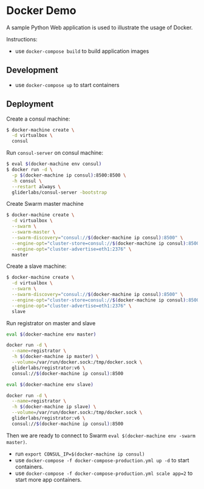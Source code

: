 # Docker Demo

A sample Python Web application is used to illustrate the usage of Docker.

Instructions:

- use `docker-compose build` to build application images

## Development

- use `docker-compose up` to start containers

## Deployment

Create a consul machine:

```bash
$ docker-machine create \
  -d virtualbox \
  consul
```

Run `consul-server` on consul machine:

```bash
$ eval $(docker-machine env consul)
$ docker run -d \
  -p $(docker-machine ip consul):8500:8500 \
  -h consul \
  --restart always \
  gliderlabs/consul-server -bootstrap
```

Create Swarm master machine

```bash
$ docker-machine create \
  -d virtualbox \
  --swarm \
  --swarm-master \
  --swarm-discovery="consul://$(docker-machine ip consul):8500" \
  --engine-opt="cluster-store=consul://$(docker-machine ip consul):8500" \
  --engine-opt="cluster-advertise=eth1:2376" \
  master
```

Create a slave machine:

```bash
$ docker-machine create \
  -d virtualbox \
  --swarm \
  --swarm-discovery="consul://$(docker-machine ip consul):8500" \
  --engine-opt="cluster-store=consul://$(docker-machine ip consul):8500" \
  --engine-opt="cluster-advertise=eth1:2376" \
  slave
```

Run registrator on master and slave

```bash
eval $(docker-machine env master)

docker run -d \
  --name=registrator \
  -h $(docker-machine ip master) \
  --volume=/var/run/docker.sock:/tmp/docker.sock \
  gliderlabs/registrator:v6 \
  consul://$(docker-machine ip consul):8500

eval $(docker-machine env slave)

docker run -d \
  --name=registrator \
  -h $(docker-machine ip slave) \
  --volume=/var/run/docker.sock:/tmp/docker.sock \
  gliderlabs/registrator:v6 \
  consul://$(docker-machine ip consul):8500
```

Then we are ready to connect to Swarm `eval $(docker-machine env -swarm master)`.

- run `export CONSUL_IP=$(docker-machine ip consul)`
- use `docker-compose -f docker-compose-production.yml up -d` to start containers.
- use `docker-compose -f docker-compose-production.yml scale app=2` to start more app containers.
